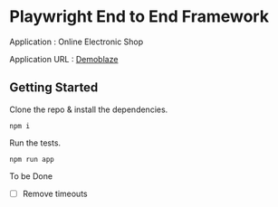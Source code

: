# Playwright End to End Framework

Application : Online Electronic Shop

Application URL : [Demoblaze](https://www.demoblaze.com)

## Getting Started

Clone the repo & install the dependencies.

```
npm i
```

Run the tests.

```
npm run app
```

To be Done

- [ ] Remove timeouts
